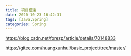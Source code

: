 ```yaml
---
title: 项目搭建
date: 2020-10-23 16:42:31
tags: [Java,Spring]
categories: Spring
---
```


https://blog.csdn.net/forezp/article/details/70148833

https://gitee.com/huangxunhui/basic_project/tree/master/
